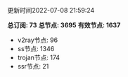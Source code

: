 更新时间2022-07-08 21:59:24

**总订阅: 73**
**总节点: 3695**
**有效节点: 1637**
- v2ray节点: 96
- ss节点: 1346
- trojan节点: 174
- ssr节点: 21
